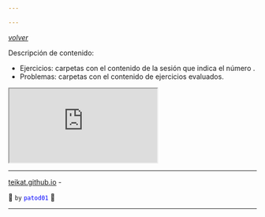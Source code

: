 ```yaml
---

---
```


<link rel="icon" href="etc/icon.png">

[*volver*][teikat]

Descripción de contenido:

- Ejercicios: carpetas con el contenido de la sesión que indica el número .
- Problemas: carpetas con el contenido de ejercicios evaluados.

<iframe src="https://drive.google.com/embeddedfolderview?authuser=0&id=1MN-OHkmDM6QH3uonZZuRHwocYHhUlSmf#list">
	<a href="https://drive.google.com/embeddedfolderview?authuser=0&id=1MN-OHkmDM6QH3uonZZuRHwocYHhUlSmf#list">link a carpetas</a>
</iframe>

---

[teikat.github.io][teikat] -

:ghost: `by` <span style="color: blue;">`patod01`</span> :ghost:

[teikat]: https://teikat.github.io

---
